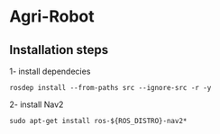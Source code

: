 # Agri-Robot
## Installation steps
1- install dependecies
```
rosdep install --from-paths src --ignore-src -r -y
```
2- install Nav2
```
sudo apt-get install ros-${ROS_DISTRO}-nav2*
```
